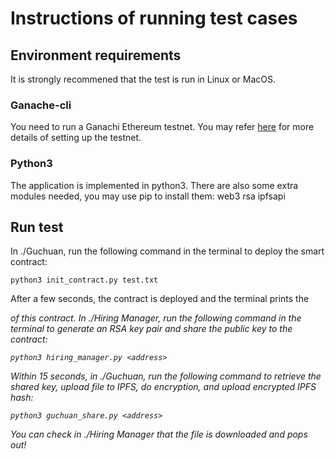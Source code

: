 # Instructions of running test cases
## Environment requirements
It is strongly recommened that the test is run in Linux or MacOS.
### Ganache-cli
You need to run a Ganachi Ethereum testnet. You may refer [here](https://github.com/trufflesuite/ganache-cli) for more details of setting up the testnet.
### Python3
The application is implemented in python3. There are also some extra modules needed, you may use pip to install them:
web3
rsa
ipfsapi
## Run test
In ./Guchuan, run the following command in the terminal to deploy the smart contract:

```
python3 init_contract.py test.txt
```
After a few seconds, the contract is deployed and the terminal prints the <address> of this contract.
In ./Hiring Manager, run the following command in the terminal to generate an RSA key pair and share the public key to the contract:

```
python3 hiring_manager.py <address>
```
Within 15 seconds, in ./Guchuan, run the following command to retrieve the shared key, upload file to IPFS, do encryption, and upload encrypted IPFS hash:

```
python3 guchuan_share.py <address>
```
You can check in ./Hiring Manager that the file is downloaded and pops out!
